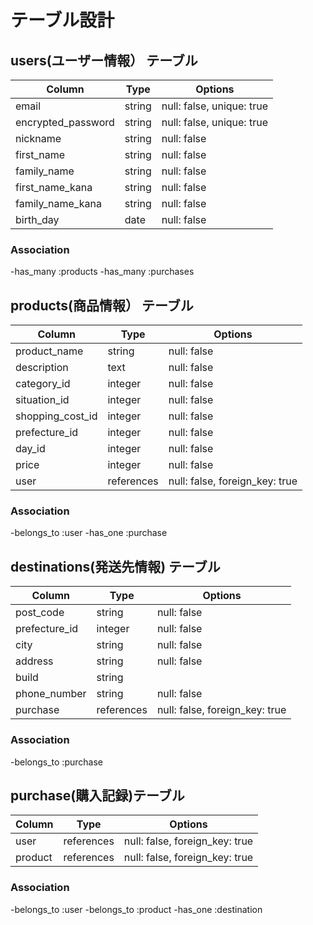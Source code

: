 # テーブル設計

## users(ユーザー情報） テーブル

| Column             | Type   | Options     
| ------------------ | ------ | ------------------------- |
| email              | string | null: false, unique: true |
| encrypted_password | string | null: false, unique: true |
| nickname           | string | null: false               |
| first_name         | string | null: false               |
| family_name        | string | null: false               |
| first_name_kana    | string | null: false               |
| family_name_kana   | string | null: false               |
| birth_day          | date   | null: false               |

### Association

-has_many :products
-has_many :purchases


## products(商品情報） テーブル

| Column             | Type       | Options                        |
| ------------------ | ---------- | ------------------------------ |
| product_name       | string     | null: false                    |
| description        | text       | null: false                    |
| category_id        | integer    | null: false                    |
| situation_id       | integer    | null: false                    |
| shopping_cost_id   | integer    | null: false                    |
| prefecture_id      | integer    | null: false                    |
| day_id             | integer    | null: false                    |
| price              | integer    | null: false                    |
| user               | references | null: false, foreign_key: true |


### Association

-belongs_to :user
-has_one :purchase

## destinations(発送先情報) テーブル

| Column             | Type       | Options                        |
| ------------------ | -----------| -------------------------------|
| post_code          | string     | null: false                    |
| prefecture_id      | integer    | null: false                    |
| city               | string     | null: false                    |
| address            | string     | null: false                    |
| build              | string     |                                |
| phone_number       | string     | null: false                    |
| purchase           | references | null: false, foreign_key: true |


### Association

-belongs_to :purchase

## purchase(購入記録)テーブル

| Column             | Type       | Options                        |
| ------------------ | ---------- | ------------------------------ |
| user               | references | null: false, foreign_key: true |
| product            | references | null: false, foreign_key: true |


### Association

-belongs_to :user
-belongs_to :product
-has_one :destination

